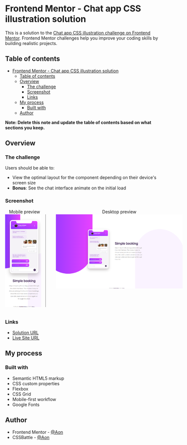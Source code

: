 # Frontend Mentor - Chat app CSS illustration solution

This is a solution to the [Chat app CSS illustration challenge on Frontend Mentor](https://www.frontendmentor.io/challenges/chat-app-css-illustration-O5auMkFqY). Frontend Mentor challenges help you improve your coding skills by building realistic projects.

## Table of contents

- [Frontend Mentor - Chat app CSS illustration solution](#frontend-mentor---chat-app-css-illustration-solution)
  - [Table of contents](#table-of-contents)
  - [Overview](#overview)
    - [The challenge](#the-challenge)
    - [Screenshot](#screenshot)
    - [Links](#links)
  - [My process](#my-process)
    - [Built with](#built-with)
  - [Author](#author)

**Note: Delete this note and update the table of contents based on what sections you keep.**

## Overview

### The challenge

Users should be able to:

- View the optimal layout for the component depending on their device's screen size
- **Bonus**: See the chat interface animate on the initial load

### Screenshot

<div style="display: flex; gap: 1rem; align-items: flex-start; width: clamp(600px, 90%, 1000px); height: 300px; padding-bottom: 2rem;">
  <figure style="margin: 0; height: 100%; text-align: center;">
    <figcaption>Mobile preview</figcaption>
    <img src="./previews/mobile-preview.png" alt="Mobile Preview" style="height: 100%; border-right: 1px solid #808080; padding-right: 1em;" />

  </figure>
  <figure style="margin: 0; width: 80%; text-align: center;">
    <figcaption>Desktop preview</figcaption>
    <img src="./previews/desktop-preview.png" alt="Desktop Preview" style="width: 90%;" />
  </figure>
</div>

### Links

- [Solution URL](https://www.frontendmentor.io/solutions/clipboard-landing-page-using-flexbox-HYkimJV2Vj)
- [Live Site URL](https://aon-m.github.io/chat-app-css-illustration-master/)

## My process

### Built with

- Semantic HTML5 markup
- CSS custom properties
- Flexbox
- CSS Grid
- Mobile-first workflow
- Google Fonts

## Author

- Frontend Mentor - [@Aon](https://www.frontendmentor.io/profile/Aon-m)
- CSSBattle - [@Aon](https://cssbattle.dev/player/aon)
